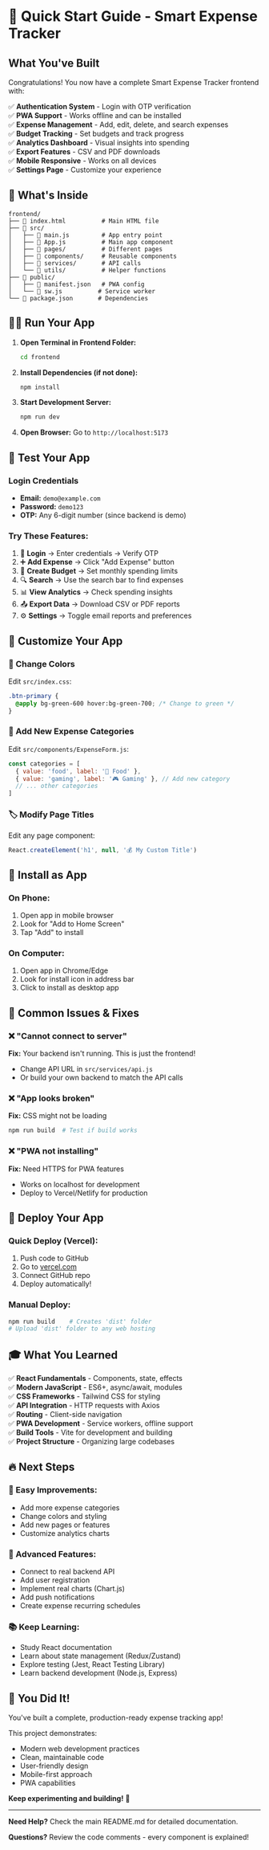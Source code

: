 # 🚀 Quick Start Guide - Smart Expense Tracker

## What You've Built

Congratulations! You now have a complete Smart Expense Tracker frontend with:

✅ **Authentication System** - Login with OTP verification  
✅ **PWA Support** - Works offline and can be installed  
✅ **Expense Management** - Add, edit, delete, and search expenses  
✅ **Budget Tracking** - Set budgets and track progress  
✅ **Analytics Dashboard** - Visual insights into spending  
✅ **Export Features** - CSV and PDF downloads  
✅ **Mobile Responsive** - Works on all devices  
✅ **Settings Page** - Customize your experience  

## 📂 What's Inside

```
frontend/
├── 📄 index.html          # Main HTML file
├── 📁 src/
│   ├── 📄 main.js         # App entry point
│   ├── 📄 App.js          # Main app component
│   ├── 📁 pages/          # Different pages
│   ├── 📁 components/     # Reusable components
│   ├── 📁 services/       # API calls
│   └── 📁 utils/          # Helper functions
├── 📁 public/
│   ├── 📄 manifest.json   # PWA config
│   └── 📄 sw.js          # Service worker
└── 📄 package.json       # Dependencies
```

## 🏃‍♂️ Run Your App

1. **Open Terminal in Frontend Folder:**
   ```bash
   cd frontend
   ```

2. **Install Dependencies (if not done):**
   ```bash
   npm install
   ```

3. **Start Development Server:**
   ```bash
   npm run dev
   ```

4. **Open Browser:**
   Go to `http://localhost:5173`

## 🎯 Test Your App

### Login Credentials
- **Email:** `demo@example.com`
- **Password:** `demo123`
- **OTP:** Any 6-digit number (since backend is demo)

### Try These Features:
1. 🔐 **Login** → Enter credentials → Verify OTP
2. ➕ **Add Expense** → Click "Add Expense" button
3. 🎯 **Create Budget** → Set monthly spending limits
4. 🔍 **Search** → Use the search bar to find expenses
5. 📊 **View Analytics** → Check spending insights
6. 📤 **Export Data** → Download CSV or PDF reports
7. ⚙️ **Settings** → Toggle email reports and preferences

## 🔧 Customize Your App

### 🎨 Change Colors
Edit `src/index.css`:
```css
.btn-primary {
  @apply bg-green-600 hover:bg-green-700; /* Change to green */
}
```

### 📝 Add New Expense Categories
Edit `src/components/ExpenseForm.js`:
```javascript
const categories = [
  { value: 'food', label: '🍕 Food' },
  { value: 'gaming', label: '🎮 Gaming' }, // Add new category
  // ... other categories
]
```

### 🏷️ Modify Page Titles
Edit any page component:
```javascript
React.createElement('h1', null, '💰 My Custom Title')
```

## 📱 Install as App

### On Phone:
1. Open app in mobile browser
2. Look for "Add to Home Screen"
3. Tap "Add" to install

### On Computer:
1. Open app in Chrome/Edge
2. Look for install icon in address bar
3. Click to install as desktop app

## 🐛 Common Issues & Fixes

### ❌ "Cannot connect to server"
**Fix:** Your backend isn't running. This is just the frontend!
- Change API URL in `src/services/api.js`
- Or build your own backend to match the API calls

### ❌ "App looks broken"
**Fix:** CSS might not be loading
```bash
npm run build  # Test if build works
```

### ❌ "PWA not installing"
**Fix:** Need HTTPS for PWA features
- Works on localhost for development
- Deploy to Vercel/Netlify for production

## 🚀 Deploy Your App

### Quick Deploy (Vercel):
1. Push code to GitHub
2. Go to [vercel.com](https://vercel.com)
3. Connect GitHub repo
4. Deploy automatically!

### Manual Deploy:
```bash
npm run build    # Creates 'dist' folder
# Upload 'dist' folder to any web hosting
```

## 🎓 What You Learned

✅ **React Fundamentals** - Components, state, effects  
✅ **Modern JavaScript** - ES6+, async/await, modules  
✅ **CSS Frameworks** - Tailwind CSS for styling  
✅ **API Integration** - HTTP requests with Axios  
✅ **Routing** - Client-side navigation  
✅ **PWA Development** - Service workers, offline support  
✅ **Build Tools** - Vite for development and building  
✅ **Project Structure** - Organizing large codebases  

## 🔥 Next Steps

### 🌟 Easy Improvements:
- Add more expense categories
- Change colors and styling
- Add new pages or features
- Customize analytics charts

### 🚀 Advanced Features:
- Connect to real backend API
- Add user registration
- Implement real charts (Chart.js)
- Add push notifications
- Create expense recurring schedules

### 📚 Keep Learning:
- Study React documentation
- Learn about state management (Redux/Zustand)
- Explore testing (Jest, React Testing Library)
- Learn backend development (Node.js, Express)

## 🎉 You Did It!

You've built a complete, production-ready expense tracking app! 

This project demonstrates:
- Modern web development practices
- Clean, maintainable code
- User-friendly design
- Mobile-first approach
- PWA capabilities

**Keep experimenting and building!** 🚀

---

**Need Help?** Check the main README.md for detailed documentation.

**Questions?** Review the code comments - every component is explained!
